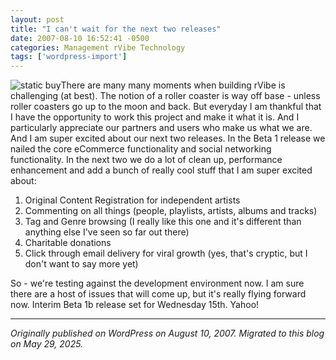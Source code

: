 ```yaml
---
layout: post
title: "I can't wait for the next two releases"
date: 2007-08-10 16:52:41 -0500
categories: Management rVibe Technology
tags: ['wordpress-import']
---
```


![static buy](http://meansofproduction.wordpress.com/wp-content/uploads/2007/08/staticbuy.thumbnail.gif)There are many many moments when building rVibe is challenging (at best). The notion of a roller coaster is way off base - unless roller coasters go up to the moon and back. But everyday I am thankful that I have the opportunity to work this project and make it what it is. And I particularly appreciate our partners and users who make us what we are. And I am super excited about our next two releases. In the Beta 1 release we nailed the core eCommerce functionality and social networking functionality. In the next two we do a lot of clean up, performance enhancement and add a bunch of really cool stuff that I am super excited about: 

  1. Original Content Registration for independent artists
  2. Commenting on all things (people, playlists, artists, albums and tracks)
  3. Tag and Genre browsing (I really like this one and it's different than anything else I've seen so far out there)
  4. Charitable donations
  5. Click through email delivery for viral growth (yes, that's cryptic, but I don't want to say more yet)

So - we're testing against the development environment now. I am sure there are a host of issues that will come up, but it's really flying forward now. Interim Beta 1b release set for Wednesday 15th. Yahoo!

---

*Originally published on WordPress on August 10, 2007. Migrated to this blog on May 29, 2025.*
